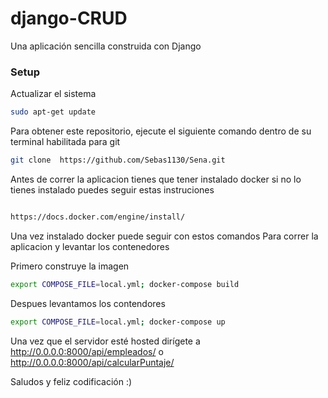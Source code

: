 # django-CRUD
Una aplicación sencilla construida con Django

### Setup
Actualizar el sistema
```bash
sudo apt-get update
```
Para obtener este repositorio, ejecute el siguiente comando dentro de su terminal habilitada para git
```bash
git clone  https://github.com/Sebas1130/Sena.git
```

Antes de correr la aplicacion tienes que tener instalado docker si no lo tienes instalado puedes seguir estas instruciones

```bash

https://docs.docker.com/engine/install/

```

Una vez instalado docker puede seguir con estos comandos Para correr la aplicacion y levantar los contenedores

Primero construye la imagen 
```bash
export COMPOSE_FILE=local.yml; docker-compose build
```

Despues levantamos los contendores
```bash
export COMPOSE_FILE=local.yml; docker-compose up
```

Una vez que el servidor esté hosted dirígete a http://0.0.0.0:8000/api/empleados/ o http://0.0.0.0:8000/api/calcularPuntaje/

Saludos y feliz codificación :)
